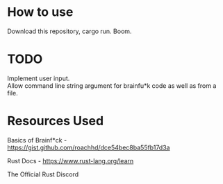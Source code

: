 # How to use  
Download this repository, cargo run. Boom.

# TODO  
Implement user input.  
Allow command line string argument for brainfu*k code as well as from a file.


# Resources Used  
Basics of Brainf*ck - https://gist.github.com/roachhd/dce54bec8ba55fb17d3a  

Rust Docs - https://www.rust-lang.org/learn  

The Official Rust Discord  




